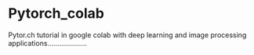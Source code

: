 # Pytorch_colab
Pytor.ch tutorial in google colab with deep learning and image processing applications....................
